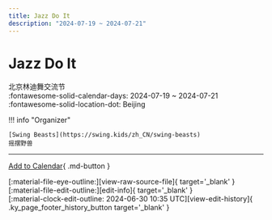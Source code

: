 ```yaml
---
title: Jazz Do It
description: "2024-07-19 ~ 2024-07-21"
---
```


# Jazz Do It 

北京林迪舞交流节  
:fontawesome-solid-calendar-days: 2024-07-19 ~ 2024-07-21  
:fontawesome-solid-location-dot: Beijing  

!!! info "Organizer"

    [Swing Beasts](https://swing.kids/zh_CN/swing-beasts)  
    摇摆野兽  

---

[Add to Calendar](https://swing.news/ics/en/2024/zh_CN/jazz-do-it-2024.ics){ .md-button }

<div class="ky_page_footer" markdown>
<div class="ky_page_footer_trailing" markdown="span">
[:material-file-eye-outline:][view-raw-source-file]{ target='_blank' }
[:material-file-edit-outline:][edit-info]{ target='_blank' }
</div>
<div class="ky_page_footer_leading" markdown="span">
[:material-clock-edit-outline: 2024-06-30 10:35 UTC][view-edit-history]{ .ky_page_footer_history_button target='_blank' }
</div>
</div>

[view-raw-source-file]: https://github.com/swingdance/events/blob/main/2024/zh_CN/jazz-do-it-2024.json "View Raw Source File"
[edit-info]: https://github.com/swingdance/events/issues/new?assignees=&labels=update+event&projects=&template=03-update_entity.yml&title=%5B2024%2Fzh_CN%5D%20Jazz%20Do%20It&region=zh_CN&year=2024&id=jazz-do-it-2024&name=Jazz%20Do%20It&org_id=swing-beasts "Edit Info"

[view-edit-history]: https://github.com/swingdance/events/commits/main/2024/zh_CN/jazz-do-it-2024.json "View Edit History"
